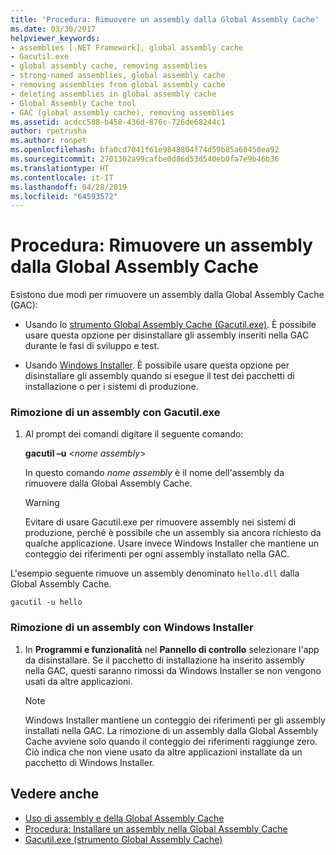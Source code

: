 ```yaml
---
title: 'Procedura: Rimuovere un assembly dalla Global Assembly Cache'
ms.date: 03/30/2017
helpviewer_keywords:
- assemblies [.NET Framework], global assembly cache
- Gacutil.exe
- global assembly cache, removing assemblies
- strong-named assemblies, global assembly cache
- removing assemblies from global assembly cache
- deleting assemblies in global assembly cache
- Global Assembly Cache tool
- GAC (global assembly cache), removing assemblies
ms.assetid: acdcc588-b458-436d-876c-726de68244c1
author: rpetrusha
ms.author: ronpet
ms.openlocfilehash: bfa0cd7041f61e9848804f74d59b85a60450ea92
ms.sourcegitcommit: 2701302a99cafbe0d86d53d540eb0fa7e9b46b36
ms.translationtype: HT
ms.contentlocale: it-IT
ms.lasthandoff: 04/28/2019
ms.locfileid: "64593572"
---
```

# <a name="how-to-remove-an-assembly-from-the-global-assembly-cache"></a>Procedura: Rimuovere un assembly dalla Global Assembly Cache
Esistono due modi per rimuovere un assembly dalla Global Assembly Cache (GAC):  
  
- Usando lo [strumento Global Assembly Cache (Gacutil.exe)](../../../docs/framework/tools/gacutil-exe-gac-tool.md). È possibile usare questa opzione per disinstallare gli assembly inseriti nella GAC durante le fasi di sviluppo e test.  
  
- Usando [Windows Installer](/windows/desktop/Msi/windows-installer-portal). È possibile usare questa opzione per disinstallare gli assembly quando si esegue il test dei pacchetti di installazione o per i sistemi di produzione.  
  
### <a name="removing-an-assembly-with-gacutilexe"></a>Rimozione di un assembly con Gacutil.exe  
  
1. Al prompt dei comandi digitare il seguente comando:  
  
     **gacutil –u** \<*nome assembly*>  
  
     In questo comando *nome assembly* è il nome dell'assembly da rimuovere dalla Global Assembly Cache.  
  
    > [!WARNING]
    >  Evitare di usare Gacutil.exe per rimuovere assembly nei sistemi di produzione, perché è possibile che un assembly sia ancora richiesto da qualche applicazione. Usare invece Windows Installer che mantiene un conteggio dei riferimenti per ogni assembly installato nella GAC.  
  
 L'esempio seguente rimuove un assembly denominato `hello.dll` dalla Global Assembly Cache.  
  
```  
gacutil -u hello  
```  
  
### <a name="removing-an-assembly-with-windows-installer"></a>Rimozione di un assembly con Windows Installer  
  
1. In **Programmi e funzionalità** nel **Pannello di controllo** selezionare l'app da disinstallare. Se il pacchetto di installazione ha inserito assembly nella GAC, questi saranno rimossi da Windows Installer se non vengono usati da altre applicazioni.  
  
    > [!NOTE]
    >  Windows Installer mantiene un conteggio dei riferimenti per gli assembly installati nella GAC. La rimozione di un assembly dalla Global Assembly Cache avviene solo quando il conteggio dei riferimenti raggiunge zero. Ciò indica che non viene usato da altre applicazioni installate da un pacchetto di Windows Installer.  
  
## <a name="see-also"></a>Vedere anche

- [Uso di assembly e della Global Assembly Cache](../../../docs/framework/app-domains/working-with-assemblies-and-the-gac.md)
- [Procedura: Installare un assembly nella Global Assembly Cache](../../../docs/framework/app-domains/how-to-install-an-assembly-into-the-gac.md)
- [Gacutil.exe (strumento Global Assembly Cache)](../../../docs/framework/tools/gacutil-exe-gac-tool.md)
